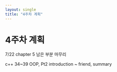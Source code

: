 ```yaml
---
layout: single
title: "4주차 계획"
---
```


# 4주차 계획

7/22 chapter 5 남은 부분 마무리

c++ 34~39 OOP, Pt2 introduction ~ friend, summary
